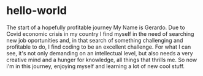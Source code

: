 # hello-world
The start of a hopefully profitable journey
My Name is Gerardo. Due to Covid economic crisis in my country I find myself in the need of searching new job oportunities and, in that search of something challenging and profitable to do, I find coding to be an excellent challenge. For what I can see, it's not only demanding on an intellectual level, but also needs a very creative mind and a hunger for knowledge, all things that thrills me. So now i'm in this journey, enjoying myself and learning a lot of new cool stuff.
